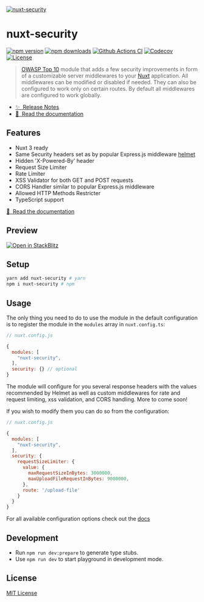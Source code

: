 [![nuxt-security](https://nuxt-security.vercel.app/preview.png)](https://nuxt-security.vercel.app)

# nuxt-security

[![npm version][npm-version-src]][npm-version-href]
[![npm downloads][npm-downloads-src]][npm-downloads-href]
[![Github Actions CI][github-actions-ci-src]][github-actions-ci-href]
[![Codecov][codecov-src]][codecov-href]
[![License][license-src]][license-href]

> [OWASP Top 10](https://cheatsheetseries.owasp.org/cheatsheets/Nodejs_Security_Cheat_Sheet.html#nodejs-security-cheat-sheet) module that adds a few security improvements in form of a customizable server middlewares to your [Nuxt](https://v3.nuxtjs.org) application. All middlewares can be modified or disabled if needed. They can also be configured to work only on certain routes. By default all middlewares are configured to work globally.

- [✨ &nbsp;Release Notes](https://github.com/Baroshem/nuxt-security/releases)
- [📖 &nbsp;Read the documentation](https://nuxt-security.vercel.app)

## Features

- Nuxt 3 ready
- Same Security headers set as by popular Express.js middleware [helmet](https://helmetjs.github.io/)
- Hidden 'X-Powered-By' header
- Request Size Limiter
- Rate Limiter
- XSS Validator for both GET and POST requests
- CORS Handler similar to popular Express.js middleware
- Allowed HTTP Methods Restricter
- TypeScript support

[📖 &nbsp;Read the documentation](https://nuxt-security.vercel.app)

## Preview

[![Open in StackBlitz](https://developer.stackblitz.com/img/open_in_stackblitz.svg)](https://stackblitz.com/github/baroshem/nuxt-security-stackblitz)

## Setup

```sh
yarn add nuxt-security # yarn
npm i nuxt-security # npm
```

## Usage

The only thing you need to do to use the module in the default configuration is to register the module in the `modules` array in `nuxt.config.ts`:

```javascript
// nuxt.config.js

{
  modules: [
    "nuxt-security",
  ],
  security: {} // optional
}
```

The module will configure for you several response headers with the values recommended by Helmet as well as custom middlewares for rate and request limiting, xss validation, and CORS handling. More to come soon!

If you wish to modify them you can do so from the configuration:

```javascript
// nuxt.config.js

{
  modules: [
    "nuxt-security",
  ],
  security: {
    requestSizeLimiter: {
      value: {
        maxRequestSizeInBytes: 3000000,
        maxUploadFileRequestInBytes: 9000000,
      },
      route: '/upload-file'
    }
  }
}
```

For all available configuration options check out the [docs](https://nuxt-security.vercel.app)

## Development

- Run `npm run dev:prepare` to generate type stubs.
- Use `npm run dev` to start playground in development mode.

## License

[MIT License](./LICENSE)

<!-- Badges -->

[npm-version-src]: https://img.shields.io/npm/v/nuxt-security/latest.svg
[npm-version-href]: https://npmjs.com/package/nuxt-security
[npm-downloads-src]: https://img.shields.io/npm/dt/nuxt-security.svg
[npm-downloads-href]: https://npmjs.com/package/nuxt-security
[github-actions-ci-src]: https://github.com/baroshem/nuxt-security/actions/workflows/ci.yml/badge.svg
[github-actions-ci-href]: https://github.com/baroshem/nuxt-security/actions?query=workflow%3Aci
[codecov-src]: https://img.shields.io/codecov/c/github/baroshem/nuxt-security.svg
[codecov-href]: https://codecov.io/gh/baroshem/nuxt-security
[license-src]: https://img.shields.io/npm/l/nuxt-security.svg
[license-href]: https://npmjs.com/package/nuxt-security

